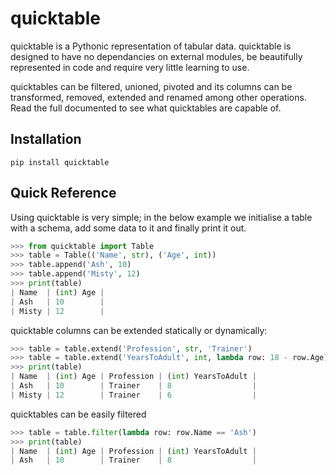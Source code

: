 quicktable
==========

quicktable is a Pythonic representation of tabular data. quicktable is designed to have no dependancies on external
modules, be beautifully represented in code and require very little learning to use.

quicktables can be filtered, unioned, pivoted and its columns can be transformed, removed, extended and renamed among
other operations. Read the full documented to see what quicktables are capable of.

Installation
------------

`pip install quicktable`

Quick Reference
---------------

Using quicktable is very simple; in the below example we initialise a table with a schema, add some data to it and
finally print it out.

```python
>>> from quicktable import Table
>>> table = Table(('Name', str), ('Age', int))
>>> table.append('Ash', 10)
>>> table.append('Misty', 12)
>>> print(table)
| Name  | (int) Age |
| Ash   | 10        |
| Misty | 12        |
```

quicktable columns can be extended statically or dynamically:

```python
>>> table = table.extend('Profession', str, 'Trainer')
>>> table = table.extend('YearsToAdult', int, lambda row: 18 - row.Age)
>>> print(table)
| Name  | (int) Age | Profession | (int) YearsToAdult |
| Ash   | 10        | Trainer    | 8                  |
| Misty | 12        | Trainer    | 6                  |
```

quicktables can be easily filtered

```python
>>> table = table.filter(lambda row: row.Name == 'Ash')
>>> print(table)
| Name  | (int) Age | Profession | (int) YearsToAdult |
| Ash   | 10        | Trainer    | 8                  |
```